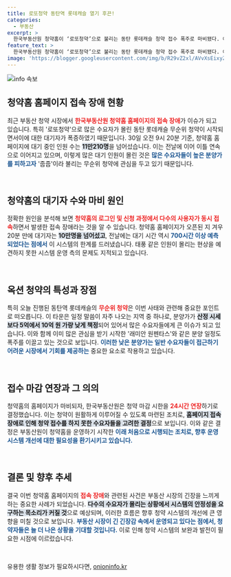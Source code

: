 ```yaml
---
title: 로또청약 동탄역 롯데캐슬 열기 후끈!
categories:
  - 부동산
excerpt: >
  한국부동산원 청약홈이 ‘로또청약’으로 불리는 동탄 롯데캐슬 청약 접수 폭주로 마비됐다. 이틀 연속 대기자 수가 11만을 넘으며, 분양가가 시세보다 낮아 수요자가 몰렸다. 청약 마감이 연기된 이례적인 상황 속, 뜨거운 관심이 집중되고 있다!
feature_text: >
  한국부동산원 청약홈이 ‘로또청약’으로 불리는 동탄 롯데캐슬 청약 접수 폭주로 마비됐다. 이틀 연속 대기자 수가 11만을 넘으며, 분양가가 시세보다 낮아 수요자가 몰렸다. 청약 마감이 연기된 이례적인 상황 속, 뜨거운 관심이 집중되고 있다!
image: 'https://blogger.googleusercontent.com/img/b/R29vZ2xl/AVvXsEixyZcFfHzMRdzZMjFBmAUKJYCLCGyLL1o632UiGVXcaFdKo_bkvkuCioo0uUKlGfBVcT3P84aROyZIXSBEx3Aw5nCQ3pTgDom1WDC4m8eifvWiAmWEEVb4x6G_l8C0QH225ldMjyaFvpxGEBGNO37VmDTDMHGhJPq73UglMfDca1-0aw/s1600/blogspot.png'
---
```


<p><img src="https://blogger.googleusercontent.com/img/b/R29vZ2xl/AVvXsEixyZcFfHzMRdzZMjFBmAUKJYCLCGyLL1o632UiGVXcaFdKo_bkvkuCioo0uUKlGfBVcT3P84aROyZIXSBEx3Aw5nCQ3pTgDom1WDC4m8eifvWiAmWEEVb4x6G_l8C0QH225ldMjyaFvpxGEBGNO37VmDTDMHGhJPq73UglMfDca1-0aw/s1600/blogspot.png" alt="info 속보" /></p>

<h2 data-ke-size="size26">청약홈 홈페이지 접속 장애 현황</h2>

<p data-ke-size="size16">최근 부동산 청약 시장에서 <b><span style="color: #ee2323;">한국부동산원 청약홈 홈페이지의 접속 장애</span></b>가 이슈가 되고 있습니다. 특히 '로또청약'으로 많은 수요자가 몰린 동탄 롯데캐슬 무순위 청약이 시작되면서이에 대한 대기자가 폭증하였기 때문입니다. 30일 오전 9시 20분 기준, 청약홈 홈페이지에 대기 중인 인원 수는 <b><span style="background-color: #21538527;">11만210명</span></b>을 넘어섰습니다. 이는 전날에 이어 이틀 연속으로 이어지고 있으며, 이렇게 많은 대기 인원이 몰린 것은 <b><span style="color: #1a5490;">많은 수요자들이 높은 분양가를 피하고자</span></b> '줍줍'이라 불리는 무순위 청약에 관심을 두고 있기 때문입니다.</p>

<p data-ke-size="size16">&nbsp;</p>

<h2 data-ke-size="size26">청약홈의 대기자 수와 마비 원인</h2>

<p data-ke-size="size16">정확한 원인을 분석해 보면 <b><span style="color: #ee2323;">청약홈의 로그인 및 신청 과정에서 다수의 사용자가 동시 접속</span></b>하면서 발생한 접속 장애라는 것을 알 수 있습니다. 청약홈 홈페이지가 오픈된 지 겨우 20분 만에 대기자는 <b><span style="background-color: #21538527;">10만명을 넘어섰고</span></b>, 전날에는 대기 시간 역시 <b><span style="color: #1a5490;">700시간 이상 예측되었다는 점에서</span></b> 이 시스템의 한계를 드러냈습니다. 태풍 같은 인원이 몰리는 현상을 예견하지 못한 시스템 운영 측의 문제도 지적되고 있습니다.</p>

<p data-ke-size="size16">&nbsp;</p>

<h2 data-ke-size="size26">옥션 청약의 특성과 장점</h2>

<p data-ke-size="size16">특히 오늘 진행된 동탄역 롯데캐슬의 <b><span style="color: #ee2323;">무순위 청약</span></b>은 이번 사태와 관련해 중요한 포인트로 떠오릅니다. 이 타운은 일정 말씀이 자주 나오는 지역 중 하나로, 분양가가 <b><span style="background-color: #21538527;">산정 시세보다 5억에서 10억 원 가량 낮게 책정</span></b>되어 있어서 많은 수요자들에게 큰 이슈가 되고 있습니다. 이와 함께 이미 많은 관심을 받기 시작한 '래미안 원펜타스'와 같은 분양 일정도 폭주를 이끌고 있는 것으로 보입니다. <b><span style="color: #1a5490;">이러한 낮은 분양가는 일반 수요자들이 접근하기 어려운 시장에서 기회를 제공하는</span></b> 중요한 요소로 작용하고 있습니다.</p>

<p data-ke-size="size16">&nbsp;</p>

<h2 data-ke-size="size26">접수 마감 연장과 그 의의</h2>

<p data-ke-size="size16">청약홈의 홈페이지가 마비되자, 한국부동산원은 청약 마감 시한을 <b><span style="color: #ee2323;">24시간 연장</span></b>하기로 결정했습니다. 이는 청약이 원활하게 이루어질 수 있도록 마련된 조치로, <b><span style="background-color: #21538527;">홈페이지 접속 장애로 인해 청약 접수를 하지 못한 수요자들을 고려한 결정</span></b>으로 보입니다. 이와 같은 결정은 부동산원이 청약홈을 운영하기 시작한 <b><span style="color: #1a5490;">이래 처음으로 시행되는 조치로, 향후 운영 시스템 개선에 대한 필요성을 환기시키고 있습니다.</span></b></p>

<p data-ke-size="size16">&nbsp;</p>

<h2 data-ke-size="size26">결론 및 향후 추세</h2>

<p data-ke-size="size16">결국 이번 청약홈 홈페이지의 <b><span style="color: #ee2323;">접속 장애</span></b>와 관련된 사건은 부동산 시장의 긴장을 느끼게 하는 중요한 사례가 되었습니다. <b><span style="background-color: #21538527;">다수의 수요자가 몰리는 상황에서 시스템의 안정성을 요구하는 목소리가 커질 것</span></b>으로 예상되며, 이러한 흐름은 향후 청약 시스템의 개선에 큰 영향을 미칠 것으로 보입니다. <b><span style="color: #1a5490;">부동산 시장이 긴 긴장감 속에서 운영되고 있다는 점에서, 청약자들은 늘 더 나은 상황을 기대할 것입니다.</span></b> 이로 인해 청약 시스템의 보완과 발전이 필요한 시점에 이르렀습니다.</p>

<p data-ke-size="size16">&nbsp;</p>
유용한 생활 정보가 필요하시다면, <a href="https://onioninfo.kr" rel="dofollow">onioninfo.kr</a>


